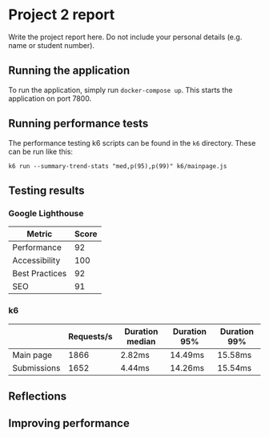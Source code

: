 # Project 2 report

Write the project report here. Do not include your personal
details (e.g. name or student number).

## Running the application

To run the application, simply run `docker-compose up`. This starts the
application on port 7800.

## Running performance tests

The performance testing k6 scripts can be found in the `k6` directory. These can
be run like this:

```
k6 run --summary-trend-stats "med,p(95),p(99)" k6/mainpage.js 
```

## Testing results

### Google Lighthouse

| Metric         | Score |
|----------------|-------|
| Performance    | 92    |
| Accessibility  | 100   |
| Best Practices | 92    |
| SEO            | 91    |

### k6

|             | Requests/s | Duration median | Duration 95% | Duration 99% |
|-------------|------------|-----------------|--------------|--------------|
| Main page   | 1866       | 2.82ms          | 14.49ms      | 15.58ms      |
| Submissions | 1652       | 4.44ms          | 14.26ms      | 15.54ms      |

## Reflections
<!-- ○ A brief reflection (5-10 sentences) on the present -->
<!-- performance of the application. -->

## Improving performance

<!-- ○ A brief list of suggestions (5-10 sentences) for improving the -->
<!-- performance of the application. -->
